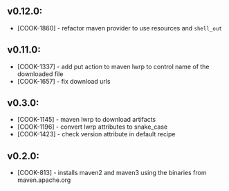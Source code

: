 ## v0.12.0:

* [COOK-1860] - refactor maven provider to use resources and `shell_out`

## v0.11.0:

* [COOK-1337] - add put action to maven lwrp to control name of the
  downloaded file
* [COOK-1657] - fix download urls

## v0.3.0:

* [COOK-1145] - maven lwrp to download artifacts
* [COOK-1196] - convert lwrp attributes to snake_case
* [COOK-1423] - check version attribute in default recipe

## v0.2.0:

* [COOK-813] - installs maven2 and maven3 using the binaries from maven.apache.org
